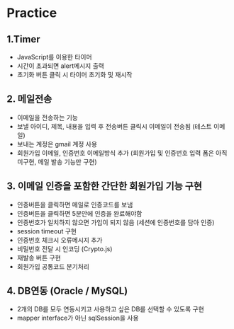 Practice
=============

## 1.Timer
 - JavaScript를 이용한 타이머
 - 시간이 초과되면 alert메시지 출력
 - 초기화 버튼 클릭 시 타이머 초기화 및 재시작


## 2. 메일전송
 - 이메일을 전송하는 기능
 - 보낼 아이디, 제목, 내용을 입력 후 전송버튼 클릭시 이메일이 전송됨 (테스트 이메일)
 - 보내는 계정은 gmail 계정 사용
 - 회원가입 이메일, 인증번호 이메일방식 추가 (회원가입 및 인증번호 입력 폼은 아직 미구현, 메일 발송 기능만 구현)


## 3. 이메일 인증을 포함한 간단한 회원가입 기능 구현
 - 인증버튼을 클릭하면 메일로 인증코드를 보냄
 - 인증버튼을 클릭하면 5분안에 인증을 완료해야함
 - 인증번호가 일치하지 않으면 가입이 되지 않음 (세션에 인증번호를 담아 인증)
 - session timeout 구현 
 - 인증번호 체크시 오류메시지 추가
 - 비밀번호 전달 시 인코딩 (Crypto.js)
 - 재발송 버튼 구현
 - 회원가입 공통코드 분기처리


## 4. DB연동 (Oracle / MySQL)
 - 2개의 DB를 모두 연동시키고 사용하고 싶은 DB를 선택할 수 있도록 구현 
 - mapper interface가 아닌 sqlSession을 사용 
